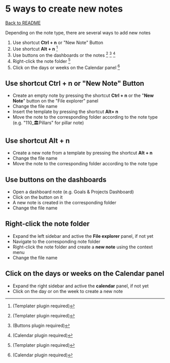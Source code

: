 # 5 ways to create new notes
[Back to README](../../README.md)

Depending on the note type, there are several ways to add new notes

1. Use shortcut **Ctrl + n** or "New Note" Button
2. Use shortcut **Alt + n** [^1]
3. Use buttons on the dashboards or the notes [^1] [^2] [^3]
4. Right-click the note folder [^1]
5. Click on the days or weeks on the Calendar panel [^3]


[^1]: (Templater plugin required)
[^2]: (Buttons plugin required)
[^3]:  (Calendar plugin required)

## Use shortcut **Ctrl + n** or "New Note" Button

- Create an empty note by pressing the shortcut **Ctrl + n** or the "**New Note**" button on the "File explorer" panel
- Change the file name
- Insert the template by pressing the shortcut **Alt+ n** 
- Move the note to the corresponding folder according to the note type (e.g. "110_🏛Pillars" for pillar note)

## Use shortcut **Alt + n** 

- Create a new note from a template by pressing the shortcut **Alt + n** 
- Change the file name
- Move the note to the corresponding folder according to the note type

## Use buttons on the dashboards
- Open a dashboard note (e.g. Goals & Projects Dashboard)
- Click on the button on it
- A new note is created in the corresponding folder
- Change the file name

## Right-click the note folder

- Expand the left sidebar and active the **File explorer** panel, if not yet
- Navigate to the corresponding note folder  
- Right-click the note folder and create a **new note** using the context menu
- Change the file name

## Click on the days or weeks on the Calendar panel

- Expand the right sidebar and active the **calendar** panel, if not yet
- Click on the day or on the week to create a new note


